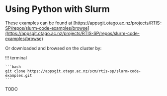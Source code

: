 # Using Python with Slurm

These examples can be found at [https://appsgit.otago.ac.nz/projects/RTIS-SP/repos/slurm-code-examples/browse](https://appsgit.otago.ac.nz/projects/RTIS-SP/repos/slurm-code-examples/browse)

Or downloaded and browsed on the cluster by:

!!! terminal

    ```bash
    git clone https://appsgit.otago.ac.nz/scm/rtis-sp/slurm-code-examples.git
    ```

TODO